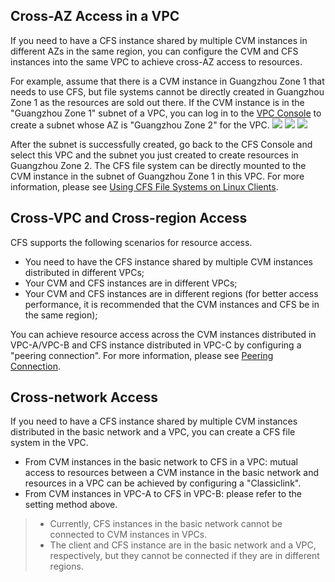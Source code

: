 ## Cross-AZ Access in a VPC

If you need to have a CFS instance shared by multiple CVM instances in different AZs in the same region, you can configure the CVM and CFS instances into the same VPC to achieve cross-AZ access to resources.

For example, assume that there is a CVM instance in Guangzhou Zone 1 that needs to use CFS, but file systems cannot be directly created in Guangzhou Zone 1 as the resources are sold out there.
If the CVM instance is in the "Guangzhou Zone 1" subnet of a VPC, you can log in to the [VPC Console](https://console.cloud.tencent.com/vpc) to create a subnet whose AZ is "Guangzhou Zone 2" for the VPC.
![](https://main.qcloudimg.com/raw/98f9e310bbf48820bb8781ed01c89fcd.png)
![](https://main.qcloudimg.com/raw/ef4d81e3d728c3bef173aaf2c1f59551.png)
![](https://main.qcloudimg.com/raw/28b51682e19077de58c6c0e9a86e1d11.png)

After the subnet is successfully created, go back to the CFS Console and select this VPC and the subnet you just created to create resources in Guangzhou Zone 2. The CFS file system can be directly mounted to the CVM instance in the subnet of Guangzhou Zone 1 in this VPC. For more information, please see [Using CFS File Systems on Linux Clients](https://intl.cloud.tencent.com/document/product/582/11523).


## Cross-VPC and Cross-region Access
CFS supports the following scenarios for resource access.

- You need to have the CFS instance shared by multiple CVM instances distributed in different VPCs; 
- Your CVM and CFS instances are in different VPCs;
- Your CVM and CFS instances are in different regions (for better access performance, it is recommended that the CVM instances and CFS be in the same region);

You can achieve resource access across the CVM instances distributed in VPC-A/VPC-B and CFS instance distributed in VPC-C by configuring a "peering connection". For more information, please see [Peering Connection](https://intl.cloud.tencent.com/document/product/215/5000).


## Cross-network Access
If you need to have a CFS instance shared by multiple CVM instances distributed in the basic network and a VPC, you can create a CFS file system in the VPC.
- From CVM instances in the basic network to CFS in a VPC: mutual access to resources between a CVM instance in the basic network and resources in a VPC can be achieved by configuring a "Classiclink". <!--For more information, please see [Classiclink Settings]().-->
- From CVM instances in VPC-A to CFS in VPC-B: please refer to the setting method above.

>
>- Currently, CFS instances in the basic network cannot be connected to CVM instances in VPCs.
>- The client and CFS instance are in the basic network and a VPC, respectively, but they cannot be connected if they are in different regions.
